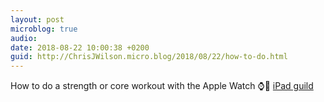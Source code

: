 ```yaml
---
layout: post
microblog: true
audio: 
date: 2018-08-22 10:00:38 +0200
guid: http://ChrisJWilson.micro.blog/2018/08/22/how-to-do.html
---
```

How to do a strength or core workout with the Apple Watch ⌚️💪 [iPad guild](http://ipadguild.com/how-to-do-a-strength-or-core-workout-on-the-apple-watch/)
